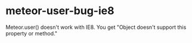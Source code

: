 meteor-user-bug-ie8
===================

Meteor.user() doesn't work with IE8. You get "Object doesn't support this property or method."

